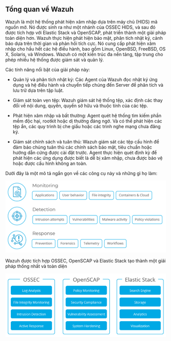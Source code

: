 ## Tổng quan về Wazuh

Wazuh là một hệ thống phát hiện xâm nhập dựa trên máy chủ (HIDS) mã nguồn mở. Nó được sinh ra như một nhánh của OSSEC HIDS, và sau đó được tích hợp với Elastic Stack và OpenSCAP, phát triển thành một giải pháp toàn diện hơn. Wazuh thực hiện phát hiện bảo mật, phân tích nhật ký, cảnh báo dựa trên thời gian và phản hồi tích cực. Nó cung cấp phát hiện xâm nhập cho hầu hết các hệ điều hành, bao gồm Linux, OpenBSD, FreeBSD, OS X, Solaris, và Windows. Wazuh có một kiến trúc đa nền tảng, tập trung cho phép nhiều hệ thống được giám sát và quản lý.

Các tính năng nổi bật của giải pháp này:

- Quản lý và phân tích nhật ký: Các Agent của Wazuh đọc nhật ký ứng dụng và hệ điều hành và chuyển tiếp chúng đến Server để phân tích và lưu trữ dựa trên tập luật.

- Giám sát toàn vẹn tệp: Wazuh giám sát hệ thống tệp, xác định các thay đổi về nội dung, quyền, quyền sở hữu và thuộc tính của các tệp.

- Phát hiện xâm nhập và bất thường: Agent quét hệ thống tìm kiếm phần mềm độc hại, rootkit hoặc dị thường đáng ngờ. Và có thể phát hiện các tệp ẩn, các quy trình bị che giấu hoặc các trình nghe mạng chưa đăng ký.

- Giám sát chính sách và tuân thủ: Wazuh giám sát các tệp cấu hình để đảm bảo chúng tuân thủ các chính sách bảo mật, tiêu chuẩn hoặc hướng dẫn cứng được cài đặt trước. Agent thực hiện quét định kỳ để phát hiện các ứng dụng được biết là dễ bị xâm nhập, chưa được bảo vệ hoặc được cấu hình không an toàn.

Dưới đây là một mô tả ngắn gọn về các công cụ này và những gì họ làm:

<img src="img/01.png">

Wazuh được tích hợp OSSEC, OpenSCAP và Elastic Stack tạo thành một giải pháp thống nhất và toàn diện

<img src="img/02.png">

